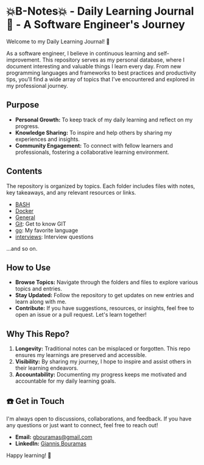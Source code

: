 # 💥B-Notes💥 - Daily Learning Journal 📝 - A Software Engineer's Journey

Welcome to my Daily Learning Journal! 🚀

As a software engineer, I believe in continuous learning and self-improvement. This repository serves as my personal database, where I document interesting and valuable things I learn every day. From new programming languages and frameworks to best practices and productivity tips, you'll find a wide array of topics that I've encountered and explored in my professional journey.

## Purpose

- **Personal Growth:** To keep track of my daily learning and reflect on my progress.
- **Knowledge Sharing:** To inspire and help others by sharing my experiences and insights.
- **Community Engagement:** To connect with fellow learners and professionals, fostering a collaborative learning environment.

## Contents

The repository is organized by topics. Each folder includes files with notes, key takeaways, and any relevant resources or links.

- [BASH](./bash/)
- [Docker](./docker/)
- [General](./general/general.md)
- [Git](./git/): Get to know GIT
- [go](./go/): My favorite language
- [interviews](./interviews/toc.adoc): Interview questions

...and so on.

## How to Use

- **Browse Topics:** Navigate through the folders and files to explore various topics and entries.
- **Stay Updated:** Follow the repository to get updates on new entries and learn along with me.
- **Contribute:** If you have suggestions, resources, or insights, feel free to open an issue or a pull request. Let's learn together!

## Why This Repo?

1. **Longevity:** Traditional notes can be misplaced or forgotten. This repo ensures my learnings are preserved and accessible.
2. **Visibility:** By sharing my journey, I hope to inspire and assist others in their learning endeavors.
3. **Accountability:** Documenting my progress keeps me motivated and accountable for my daily learning goals.

## ☎️ Get in Touch

I'm always open to discussions, collaborations, and feedback. If you have any questions or just want to connect, feel free to reach out!

- **Email:** gbouramas@gmail.com
- **LinkedIn:** [Giannis Bouramas](https://www.linkedin.com/in/bouramas)

Happy learning! 🌟
